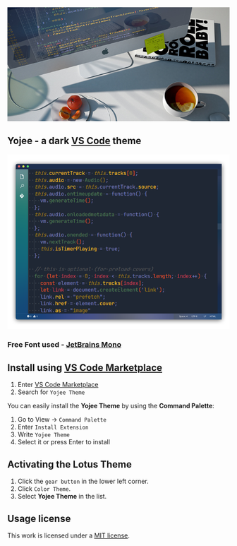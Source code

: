 <img src="img/top.jpg" >

## Yojee - a dark [VS Code](https://code.visualstudio.com) theme

<img src="img/look.png" >

### Free Font used - [JetBrains Mono](https://www.jetbrains.com/lp/mono/)

## Install using [VS Code Marketplace](https://marketplace.visualstudio.com/items?itemName=Yoko-Luxelego.yojee)

1. Enter [VS Code Marketplace](https://marketplace.visualstudio.com/items?itemName=Yoko-Luxelego.yojee)
2. Search for `Yojee Theme`

You can easily install the **Yojee Theme** by using the **Command Palette**:

1. Go to View -> `Command Palette`
2. Enter `Install Extension`
3. Write `Yojee Theme`
4. Select it or press Enter to install

## Activating the Lotus Theme

1. Click the `gear button` in the lower left corner.
2. Click `Color Theme`.
3. Select **Yojee Theme** in the list.

## Usage license

This work is licensed under a [MIT license](https://github.com/luxelego/yojee_vscode_theme/blob/main/LICENSE).
